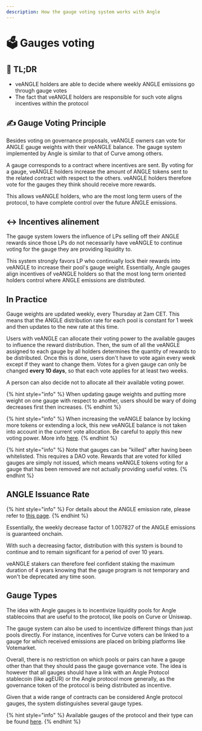 ```yaml
---
description: How the gauge voting system works with Angle
---
```


# 🗳 Gauges voting

## 🔎 TL;DR

- veANGLE holders are able to decide where weekly ANGLE emissions go through gauge votes
- The fact that veANGLE holders are responsible for such vote aligns incentives within the protocol

## ✍️ Gauge Voting Principle

Besides voting on governance proposals, veANGLE owners can vote for ANGLE gauge weights with their veANGLE balance. The gauge system implemented by Angle is similar to that of Curve among others.

A gauge corresponds to a contract where incentives are sent. By voting for a gauge, veANGLE holders increase the amount of ANGLE tokens sent to the related contract with respect to the others. veANGLE holders therefore vote for the gauges they think should receive more rewards.

This allows veANGLE holders, who are the most long term users of the protocol, to have complete control over the future ANGLE emissions.

## ↔️ Incentives alinement

The gauge system lowers the influence of LPs selling off their ANGLE rewards since those LPs do not necessarily have veANGLE to continue voting for the gauge they are providing liquidity to.

This system strongly favors LP who continually lock their rewards into veANGLE to increase their pool's gauge weight. Essentially, Angle gauges align incentives of veANGLE holders so that the most long term oriented holders control where ANGLE emissions are distributed.

## In Practice

Gauge weights are updated weekly, every Thursday at 2am CET. This means that the ANGLE distribution rate for each pool is constant for 1 week and then updates to the new rate at this time.

Users with veANGLE can allocate their voting power to the available gauges to influence the reward distribution. Then, the sum of all the veANGLE assigned to each gauge by all holders determines the quantity of rewards to be distributed. Once this is done, users don't have to vote again every week except if they want to change them. Votes for a given gauge can only be changed **every 10 days**, so that each vote applies for at least two weeks.

A person can also decide not to allocate all their available voting power.

{% hint style="info" %}
When updating gauge weights and putting more weight on one gauge with respect to another, users should be wary of doing decreases first then increases.
{% endhint %}

{% hint style="info" %}
When increasing the veANGLE balance by locking more tokens or extending a lock, this new veANGLE balance is not taken into account in the current vote allocation. Be careful to apply this new voting power. More info [here](./lock-details.md).
{% endhint %}

{% hint style="info" %}
Note that gauges can be "killed" after having been whitelisted. This requires a DAO vote. Rewards that are voted for killed gauges are simply not issued, which means veANGLE tokens voting for a gauge that has been removed are not actually providing useful votes.
{% endhint %}

## ANGLE Issuance Rate

{% hint style="info" %}
For details about the ANGLE emission rate, please refer to [this page](/governance/angle-token.md).
{% endhint %}

Essentially, the weekly decrease factor of 1.007827 of the ANGLE emissions is guaranteed onchain.

With such a decreasing factor, distribution with this system is bound to continue and to remain significant for a period of over 10 years.

veANGLE stakers can therefore feel confident staking the maximum duration of 4 years knowing that the gauge program is not temporary and won't be deprecated any time soon.

## Gauge Types

The idea with Angle gauges is to incentivize liquidity pools for Angle stablecoins that are useful to the protocol, like pools on Curve or Uniswap.

The gauge system can also be used to incentivize different things than just pools directly. For instance, incentives for Curve voters can be linked to a gauge for which received emissions are placed on bribing platforms like Votemarket.

Overall, there is no restriction on which pools or pairs can have a gauge other than that they should pass the gauge governance vote. The idea is however that all gauges should have a link with an Angle Protocol stablecoin (like agEUR) or the Angle protocol more generally, as the governance token of the protocol is being distributed as incentive.

Given that a wide range of contracts can be considered Angle protocol gauges, the system distinguishes several gauge types.

{% hint style="info" %}
Available gauges of the protocol and their type can be found [here](https://developers.angle.money/overview/smart-contracts/mainnet-contracts#gauges).
{% endhint %}
